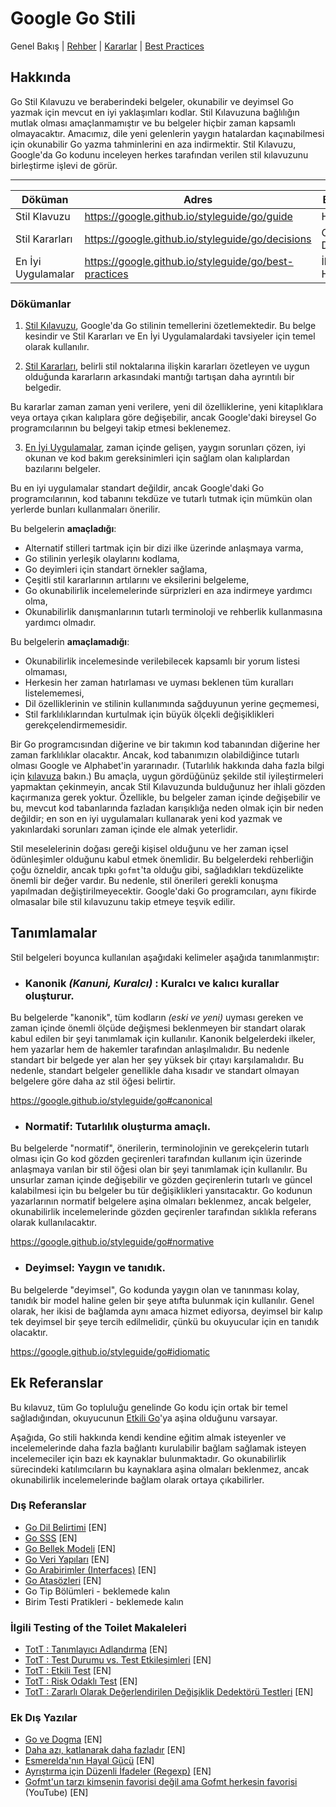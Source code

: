 # Google Go Stili

Genel Bakış | [Rehber](./rehber.md) | [Kararlar](change) | [Best Practices](change)

## Hakkında
Go Stil Kılavuzu ve beraberindeki belgeler, okunabilir ve deyimsel Go yazmak için mevcut en iyi yaklaşımları kodlar. Stil Kılavuzuna bağlılığın mutlak olması amaçlanmamıştır ve bu belgeler hiçbir zaman kapsamlı olmayacaktır. Amacımız, dile yeni gelenlerin yaygın hatalardan kaçınabilmesi için okunabilir Go yazma tahminlerini en aza indirmektir. Stil Kılavuzu, Google'da Go kodunu inceleyen herkes tarafından verilen stil kılavuzunu birleştirme işlevi de görür.

--------------------------------------------------------------
| Döküman            | Adres                                                 | Birincil Kitle             | Normatif | Kuralcı |
|--------------------|-------------------------------------------------------|----------------------------|----------|---------|
| Stil Klavuzu       | https://google.github.io/styleguide/go/guide          | Herkes                     | Evet     | Evet    |
 | Stil Kararları     | https://google.github.io/styleguide/go/decisions      | Okunabilirlik Danışmanları | Evet     | Hayır   |
| En İyi Uygulamalar | https://google.github.io/styleguide/go/best-practices | İlgilenen Herkes           | Hayır    | Hayır   |

### Dökümanlar

1. [Stil Kılavuzu](change), Google'da Go stilinin temellerini özetlemektedir. Bu belge kesindir ve Stil Kararları ve En İyi Uygulamalardaki tavsiyeler için temel olarak kullanılır.

2. [Stil Kararları](change), belirli stil noktalarına ilişkin kararları özetleyen ve uygun olduğunda kararların arkasındaki mantığı tartışan daha ayrıntılı bir belgedir.

Bu kararlar zaman zaman yeni verilere, yeni dil özelliklerine, yeni kitaplıklara veya ortaya çıkan kalıplara göre değişebilir, ancak Google'daki bireysel Go programcılarının bu belgeyi takip etmesi beklenemez.

3. [En İyi Uygulamalar](change), zaman içinde gelişen, yaygın sorunları çözen, iyi okunan ve kod bakım gereksinimleri için sağlam olan kalıplardan bazılarını belgeler.

Bu en iyi uygulamalar standart değildir, ancak Google'daki Go programcılarının, kod tabanını tekdüze ve tutarlı tutmak için mümkün olan yerlerde bunları kullanmaları önerilir.

Bu belgelerin **amaçladığı**:
- Alternatif stilleri tartmak için bir dizi ilke üzerinde anlaşmaya varma,
- Go stilinin yerleşik olaylarını kodlama,
- Go deyimleri için standart örnekler sağlama,
- Çeşitli stil kararlarının artılarını ve eksilerini belgeleme,
- Go okunabilirlik incelemelerinde sürprizleri en aza indirmeye yardımcı olma,
- Okunabilirlik danışmanlarının tutarlı terminoloji ve rehberlik kullanmasına yardımcı olmadır.

Bu belgelerin **amaçlamadığı**:
- Okunabilirlik incelemesinde verilebilecek kapsamlı bir yorum listesi olmaması,
- Herkesin her zaman hatırlaması ve uyması beklenen tüm kuralları listelememesi,
- Dil özelliklerinin ve stilinin kullanımında sağduyunun yerine geçmemesi,
- Stil farklılıklarından kurtulmak için büyük ölçekli değişiklikleri gerekçelendirmemesidir.

Bir Go programcısından diğerine ve bir takımın kod tabanından diğerine her zaman farklılıklar olacaktır. Ancak, kod tabanımızın olabildiğince tutarlı olması Google ve Alphabet'in yararınadır. (Tutarlılık hakkında daha fazla bilgi için [kılavuza](change) bakın.) Bu amaçla, uygun gördüğünüz şekilde stil iyileştirmeleri yapmaktan çekinmeyin, ancak Stil Kılavuzunda bulduğunuz her ihlali gözden kaçırmanıza gerek yoktur. Özellikle, bu belgeler zaman içinde değişebilir ve bu, mevcut kod tabanlarında fazladan karışıklığa neden olmak için bir neden değildir; en son en iyi uygulamaları kullanarak yeni kod yazmak ve yakınlardaki sorunları zaman içinde ele almak yeterlidir.

Stil meselelerinin doğası gereği kişisel olduğunu ve her zaman içsel ödünleşimler olduğunu kabul etmek önemlidir. Bu belgelerdeki rehberliğin çoğu özneldir, ancak tıpkı `gofmt`'ta olduğu gibi, sağladıkları tekdüzelikte önemli bir değer vardır. Bu nedenle, stil önerileri gerekli konuşma yapılmadan değiştirilmeyecektir. Google'daki Go programcıları, aynı fikirde olmasalar bile stil kılavuzunu takip etmeye teşvik edilir.

## Tanımlamalar

Stil belgeleri boyunca kullanılan aşağıdaki kelimeler aşağıda tanımlanmıştır:
 - ### **Kanonik** _(Kanuni, Kuralcı)_ : Kuralcı ve kalıcı kurallar oluşturur.

Bu belgelerde "kanonik", tüm kodların _(eski ve yeni)_ uyması gereken ve zaman içinde önemli ölçüde değişmesi beklenmeyen bir standart olarak kabul edilen bir şeyi tanımlamak için kullanılır. Kanonik belgelerdeki ilkeler, hem yazarlar hem de hakemler tarafından anlaşılmalıdır. Bu nedenle standart bir belgede yer alan her şey yüksek bir çıtayı karşılamalıdır. Bu nedenle, standart belgeler genellikle daha kısadır ve standart olmayan belgelere göre daha az stil öğesi belirtir.

https://google.github.io/styleguide/go#canonical

- ### Normatif: Tutarlılık oluşturma amaçlı.

Bu belgelerde "normatif", önerilerin, terminolojinin ve gerekçelerin tutarlı olması için Go kod gözden geçirenleri tarafından kullanım için üzerinde anlaşmaya varılan bir stil öğesi olan bir şeyi tanımlamak için kullanılır. Bu unsurlar zaman içinde değişebilir ve gözden geçirenlerin tutarlı ve güncel kalabilmesi için bu belgeler bu tür değişiklikleri yansıtacaktır. Go kodunun yazarlarının normatif belgelere aşina olmaları beklenmez, ancak belgeler, okunabilirlik incelemelerinde gözden geçirenler tarafından sıklıkla referans olarak kullanılacaktır.

https://google.github.io/styleguide/go#normative

- ### Deyimsel: Yaygın ve tanıdık.

Bu belgelerde "deyimsel", Go kodunda yaygın olan ve tanınması kolay, tanıdık bir model haline gelen bir şeye atıfta bulunmak için kullanılır. Genel olarak, her ikisi de bağlamda aynı amaca hizmet ediyorsa, deyimsel bir kalıp tek deyimsel bir şeye tercih edilmelidir, çünkü bu okuyucular için en tanıdık olacaktır.

https://google.github.io/styleguide/go#idiomatic

## Ek Referanslar
Bu kılavuz, tüm Go topluluğu genelinde Go kodu için ortak bir temel sağladığından, okuyucunun [Etkili Go](change)'ya aşina olduğunu varsayar.

Aşağıda, Go stili hakkında kendi kendine eğitim almak isteyenler ve incelemelerinde daha fazla bağlantı kurulabilir bağlam sağlamak isteyen incelemeciler için bazı ek kaynaklar bulunmaktadır. Go okunabilirlik sürecindeki katılımcıların bu kaynaklara aşina olmaları beklenmez, ancak okunabilirlik incelemelerinde bağlam olarak ortaya çıkabilirler.

### Dış Referanslar
- [Go Dil Belirtimi](change) [EN]
- [Go SSS](change) [EN]
- [Go Bellek Modeli](change) [EN]
- [Go Veri Yapıları](change) [EN]
- [Go Arabirimler (Interfaces)](change) [EN]
- [Go Atasözleri](change) [EN]
- Go Tip Bölümleri - beklemede kalın
- Birim Testi Pratikleri - beklemede kalın

### İlgili Testing of the Toilet Makaleleri
- [TotT : Tanımlayıcı Adlandırma](change) [EN]
- [TotT : Test Durumu vs. Test Etkileşimleri](change) [EN]
- [TotT : Etkili Test](change) [EN]
- [TotT : Risk Odaklı Test](change) [EN]
- [TotT : Zararlı Olarak Değerlendirilen Değişiklik Dedektörü Testleri](change) [EN]

### Ek Dış Yazılar
- [Go ve Dogma](change) [EN]
- [Daha azı, katlanarak daha fazladır](change) [EN]
- [Esmerelda'nın Hayal Gücü](change) [EN]
- [Ayrıştırma için Düzenli İfadeler (Regexp)](change) [EN]
- [Gofmt'un tarzı kimsenin favorisi değil ama Gofmt herkesin favorisi](change) (YouTube) [EN]